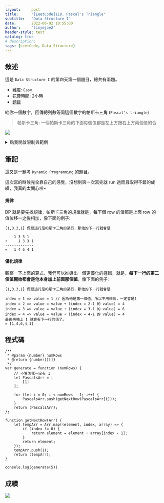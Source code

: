 ```yaml
---
layout:     post
title:      "[LeetCode]118. Pascal's Triangle"
subtitle:   "Data Structure I"
date:       2022-06-02 10:55:00
author:     "linyejoe2"
header-style: text
catalog: true
# description: 
tags: [LeetCode, Data Structure]
---
```


## 敘述

這是 `Data Structure I` 的第四天第一個題目，總共有兩題。

+ 難度: `Easy` 
+ 花費時間: 2小時
+ [題目](https://leetcode.com/problems/pascals-triangle/)

給你一個數字，回傳總列數等同這個數字的帕斯卡三角 (`Pascal's triangle`)

<!--more-->

>帕斯卡三角: 一個帕斯卡三角的下面每個值都是左上方跟右上方兩個值的合

![](https://upload.wikimedia.org/wikipedia/commons/0/0d/PascalTriangleAnimated2.gif)

<details><summary>點我開啟限制與範例</summary>
<pre>

**限制:**

-  1 <= numRows <= 30

**Example 1:**

```=
Input: numRows = 5
Output: [[1],[1,1],[1,2,1],[1,3,3,1],[1,4,6,4,1]]
```

**Example 2:**

```=
Input: numRows = 1
Output: [[1]]
```
</pre></details>

## 筆記

這又是一題考 `Dynamic Programming` 的題目。

這次寫的時候完全靠自己的感覺，沒想到第一次寫完就 run 過而且取得不錯的成績，我真的太開心啦~

#### 規律

DP 就是要先找規律，帕斯卡三角的規律就是，每下個 row 的值都是上面 row 的值位移一之後相加，像下面的例子:

```=
[1,3,3,1] 假設這行是帕斯卡三角的某行，那他的下一行就會是

    1 3 3 1
+     1 3 3 1
-------------
=   1 4 6 4 1
```

#### 優化規律

觀察一下上面的算式，我們可以推導出一個更優化的邏輯，就是，**每下一行的第二個值開始都會是他本身加上前面那個值**，像下面的例子:

```=
[1,3,3,1] 假設這行是帕斯卡三角的某行，那他的下一行就會是

index = 1 => value = 1 // 因為他是第一個值，所以不用修改，一定會是1
index = 2 => value = value + (index = 2-1 的 value) = 4
index = 3 => value = value + (index = 3-1 的 value) = 6
index = 4 => value = value + (index = 4-1 的 value) = 4
最後再補上 1 就會有下一行的值了。
= [1,4,6,4,1]
```

## 程式碼

```js=
/**
 * @param {number} numRows
 * @return {number[][]}
 */
var generate = function (numRows) {
    // 不管怎樣一定有 1
    let PascalsArr = [
        [1]
    ];

    for (let i = 0; i < numRows - 1; i++) {
        PascalsArr.push(getNextRow(PascalsArr[i]));
    }
    return (PascalsArr);
};

function getNextRow(Arr) {
    let tempArr = Arr.map((element, index, array) => {
        if (index != 0) {
            return element = element + array[index - 1];
        }
        return element;
    });
    tempArr.push(1);
    return (tempArr);
}

console.log(generate(5))
```

## 成績

![](https://i.imgur.com/EAPJzb5.png)


<!-- ##### 參考資料 -->